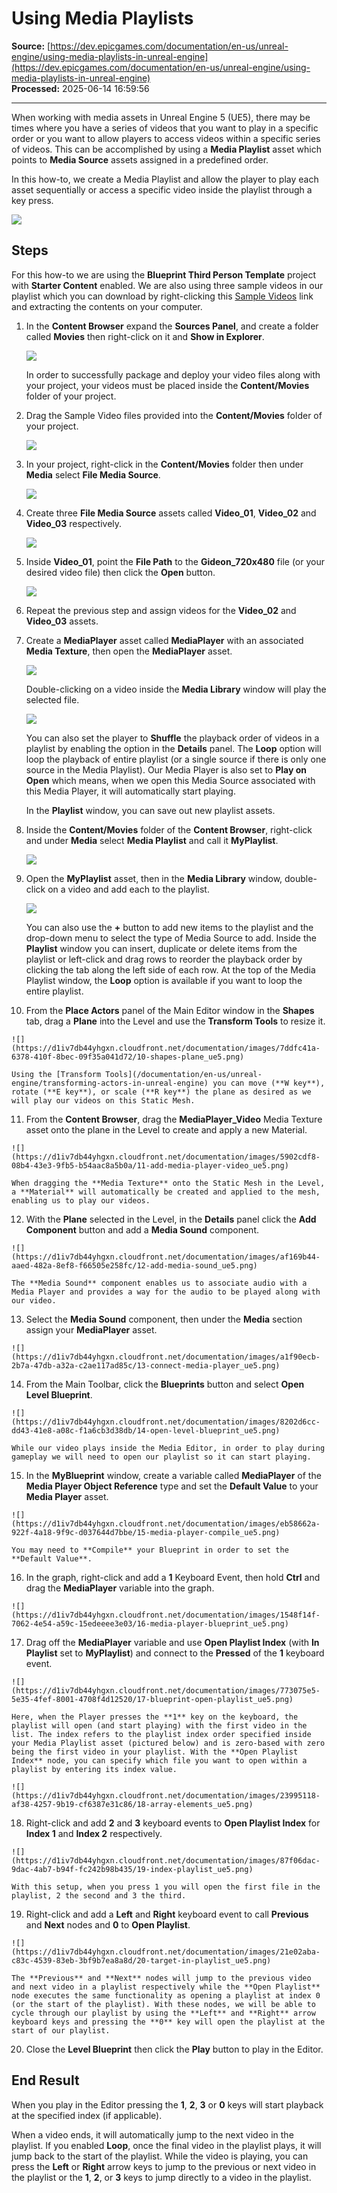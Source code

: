 # Using Media Playlists

**Source:** [https://dev.epicgames.com/documentation/en-us/unreal-engine/using-media-playlists-in-unreal-engine](https://dev.epicgames.com/documentation/en-us/unreal-engine/using-media-playlists-in-unreal-engine)  
**Processed:** 2025-06-14 16:59:56

---

When working with media assets in Unreal Engine 5 (UE5), there may be times where you have a series of videos that you want to play in a specific order or you want to allow players to access videos within a specific series of videos. This can be accomplished by using a **Media Playlist** asset which points to **Media Source** assets assigned in a predefined order.

In this how-to, we create a Media Playlist and allow the player to play each asset sequentially or access a specific video inside the playlist through a key press.

![](https://d1iv7db44yhgxn.cloudfront.net/documentation/images/19c7e419-e324-41ae-915e-2e805dfe0b20/0-hero_ue5.png)

## Steps

For this how-to we are using the **Blueprint Third Person Template** project with **Starter Content** enabled. We are also using three sample videos in our playlist which you can download by right-clicking this [Sample Videos](https://d1iv7db44yhgxn.cloudfront.net/documentation/attachments/7b1b2f19-757b-4e8f-99f0-c40f98832e3a/video.zip) link and extracting the contents on your computer.

1.  In the **Content Browser** expand the **Sources Panel**, and create a folder called **Movies** then right-click on it and **Show in Explorer**.
    
    ![](https://d1iv7db44yhgxn.cloudfront.net/documentation/images/1ea64351-8522-42de-83a3-0fb008f6ebdd/01-show-in-explorer_ue5.png)
    
    In order to successfully package and deploy your video files along with your project, your videos must be placed inside the **Content/Movies** folder of your project.
    
2.  Drag the Sample Video files provided into the **Content/Movies** folder of your project.
    
    ![](https://d1iv7db44yhgxn.cloudfront.net/documentation/images/56d45f69-144a-4d88-9f1e-bf91c8d72d90/02-video-in-folder_ue5.png)
3.  In your project, right-click in the **Content/Movies** folder then under **Media** select **File Media Source**.
    
    ![](https://d1iv7db44yhgxn.cloudfront.net/documentation/images/5f5a1ce6-1497-4823-b00b-673a6214215d/03-file-media-source_ue5.png)
4.  Create three **File Media Source** assets called **Video\_01**, **Video\_02** and **Video\_03** respectively.
    
    ![](https://d1iv7db44yhgxn.cloudfront.net/documentation/images/4ab38588-045f-44a6-9ef5-6de6e1727bb2/04-file-media-source_ue5.png)
5.  Inside **Video\_01**, point the **File Path** to the **Gideon\_720x480** file (or your desired video file) then click the **Open** button.
    
    ![](https://d1iv7db44yhgxn.cloudfront.net/documentation/images/ab3e7e4c-e576-44bc-8778-11eeb4963909/05-open-file_ue5.png)
6.  Repeat the previous step and assign videos for the **Video\_02** and **Video\_03** assets.
    
7.  Create a **MediaPlayer** asset called **MediaPlayer** with an associated **Media Texture**, then open the **MediaPlayer** asset.
    
    ![](https://d1iv7db44yhgxn.cloudfront.net/documentation/images/9e567a08-f241-470d-875a-cbd0d201baf9/06-add-media-player_ue5.png)
    
    Double-clicking on a video inside the **Media Library** window will play the selected file.
    
    ![](https://d1iv7db44yhgxn.cloudfront.net/documentation/images/58e63911-fd8f-463a-beb5-602384d54e8f/07-media-player-video-1_ue5.png)
    
    You can also set the player to **Shuffle** the playback order of videos in a playlist by enabling the option in the **Details** panel. The **Loop** option will loop the playback of entire playlist (or a single source if there is only one source in the Media Playlist). Our Media Player is also set to **Play on Open** which means, when we open this Media Source associated with this Media Player, it will automatically start playing.
    
    In the **Playlist** window, you can save out new playlist assets.
    
8.  Inside the **Content/Movies** folder of the **Content Browser**, right-click and under **Media** select **Media Playlist** and call it **MyPlaylist**.
    
    ![](https://d1iv7db44yhgxn.cloudfront.net/documentation/images/4330722f-ab49-46d5-9da7-bdf600892e52/08-add-media-playlist_ue5.png)
9.  Open the **MyPlaylist** asset, then in the **Media Library** window, double-click on a video and add each to the playlist.
    
    ![](https://d1iv7db44yhgxn.cloudfront.net/documentation/images/0d67c56c-2f44-44e0-815b-bda9a5d77e71/09-add-file_ue5.png)
    
    You can also use the **+** button to add new items to the playlist and the drop-down menu to select the type of Media Source to add. Inside the **Playlist** window you can insert, duplicate or delete items from the playlist or left-click and drag rows to reorder the playback order by clicking the tab along the left side of each row. At the top of the Media Playlist window, the **Loop** option is available if you want to loop the entire playlist.
    
10.  From the **Place Actors** panel of the Main Editor window in the **Shapes** tab, drag a **Plane** into the Level and use the **Transform Tools** to resize it.
    
    ![](https://d1iv7db44yhgxn.cloudfront.net/documentation/images/7ddfc41a-6378-410f-8bec-09f35a041d72/10-shapes-plane_ue5.png)
    
    Using the [Transform Tools](/documentation/en-us/unreal-engine/transforming-actors-in-unreal-engine) you can move (**W key**), rotate (**E key**), or scale (**R key**) the plane as desired as we will play our videos on this Static Mesh.
    
11.  From the **Content Browser**, drag the **MediaPlayer\_Video** Media Texture asset onto the plane in the Level to create and apply a new Material.
    
    ![](https://d1iv7db44yhgxn.cloudfront.net/documentation/images/5902cdf8-08b4-43e3-9fb5-b54aac8a5b0a/11-add-media-player-video_ue5.png)
    
    When dragging the **Media Texture** onto the Static Mesh in the Level, a **Material** will automatically be created and applied to the mesh, enabling us to play our videos.
    
12.  With the **Plane** selected in the Level, in the **Details** panel click the **Add Component** button and add a **Media Sound** component.
    
    ![](https://d1iv7db44yhgxn.cloudfront.net/documentation/images/af169b44-aaed-482a-8ef8-f66505e258fc/12-add-media-sound_ue5.png)
    
    The **Media Sound** component enables us to associate audio with a Media Player and provides a way for the audio to be played along with our video.
    
13.  Select the **Media Sound** component, then under the **Media** section assign your **MediaPlayer** asset.
    
    ![](https://d1iv7db44yhgxn.cloudfront.net/documentation/images/a1f90ecb-2b7a-47db-a32a-c2ae117ad85c/13-connect-media-player_ue5.png)
14.  From the Main Toolbar, click the **Blueprints** button and select **Open Level Blueprint**.
    
    ![](https://d1iv7db44yhgxn.cloudfront.net/documentation/images/8202d6cc-dd43-41e8-a08c-f1a6cb3d38db/14-open-level-blueprint_ue5.png)
    
    While our video plays inside the Media Editor, in order to play during gameplay we will need to open our playlist so it can start playing.
    
15.  In the **MyBlueprint** window, create a variable called **MediaPlayer** of the **Media Player Object Reference** type and set the **Default Value** to your **Media Player** asset.
    
    ![](https://d1iv7db44yhgxn.cloudfront.net/documentation/images/eb58662a-922f-4a18-9f9c-d037644d7bbe/15-media-player-compile_ue5.png)
    
    You may need to **Compile** your Blueprint in order to set the **Default Value**.
    
16.  In the graph, right-click and add a **1** Keyboard Event, then hold **Ctrl** and drag the **MediaPlayer** variable into the graph.
    
    ![](https://d1iv7db44yhgxn.cloudfront.net/documentation/images/1548f14f-7062-4e54-a59c-15edeeee3e03/16-media-player-blueprint_ue5.png)
17.  Drag off the **MediaPlayer** variable and use **Open Playlist Index** (with **In Playlist** set to **MyPlaylist**) and connect to the **Pressed** of the **1** keyboard event.
    
    ![](https://d1iv7db44yhgxn.cloudfront.net/documentation/images/773075e5-5e35-4fef-8001-4708f4d12520/17-blueprint-open-playlist_ue5.png)
    
    Here, when the Player presses the **1** key on the keyboard, the playlist will open (and start playing) with the first video in the list. The index refers to the playlist index order specified inside your Media Playlist asset (pictured below) and is zero-based with zero being the first video in your playlist. With the **Open Playlist Index** node, you can specify which file you want to open within a playlist by entering its index value.
    
    ![](https://d1iv7db44yhgxn.cloudfront.net/documentation/images/23995118-af38-4257-9b19-cf6387e31c86/18-array-elements_ue5.png)
18.  Right-click and add **2** and **3** keyboard events to **Open Playlist Index** for **Index 1** and **Index 2** respectively.
    
    ![](https://d1iv7db44yhgxn.cloudfront.net/documentation/images/87f06dac-9dac-4ab7-b94f-fc242b98b435/19-index-playlist_ue5.png)
    
    With this setup, when you press 1 you will open the first file in the playlist, 2 the second and 3 the third.
    
19.  Right-click and add a **Left** and **Right** keyboard event to call **Previous** and **Next** nodes and **0** to **Open Playlist**.
    
    ![](https://d1iv7db44yhgxn.cloudfront.net/documentation/images/21e02aba-c83c-4539-83eb-3bf9b7ea8a8d/20-target-in-playlist_ue5.png)
    
    The **Previous** and **Next** nodes will jump to the previous video and next video in a playlist respectively while the **Open Playlist** node executes the same functionality as opening a playlist at index 0 (or the start of the playlist). With these nodes, we will be able to cycle through our playlist by using the **Left** and **Right** arrow keyboard keys and pressing the **0** key will open the playlist at the start of our playlist.
    
20.  Close the **Level Blueprint** then click the **Play** button to play in the Editor.
    

## End Result

When you play in the Editor pressing the **1**, **2**, **3** or **0** keys will start playback at the specified index (if applicable).

When a video ends, it will automatically jump to the next video in the playlist. If you enabled **Loop**, once the final video in the playlist plays, it will jump back to the start of the playlist. While the video is playing, you can press the **Left** or **Right** arrow keys to jump to the previous or next video in the playlist or the **1**, **2**, or **3** keys to jump directly to a video in the playlist.